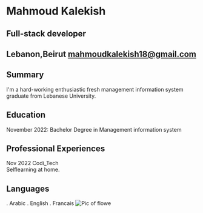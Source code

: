 # Mahmoud Kalekish
## Full-stack developer
## Lebanon,Beirut mahmoudkalekish18@gmail.com 

## Summary
I'm a hard-working enthusiastic fresh management information system graduate from Lebanese University.

## Education

November 2022: Bachelor Degree in Management information system

## Professional Experiences
Nov 2022 Codi_Tech <br />
Selflearning at home.

## Languages
. Arabic
. English
. Francais
![Pic of flowe](../../Downloads/1.jpg "Flower")

